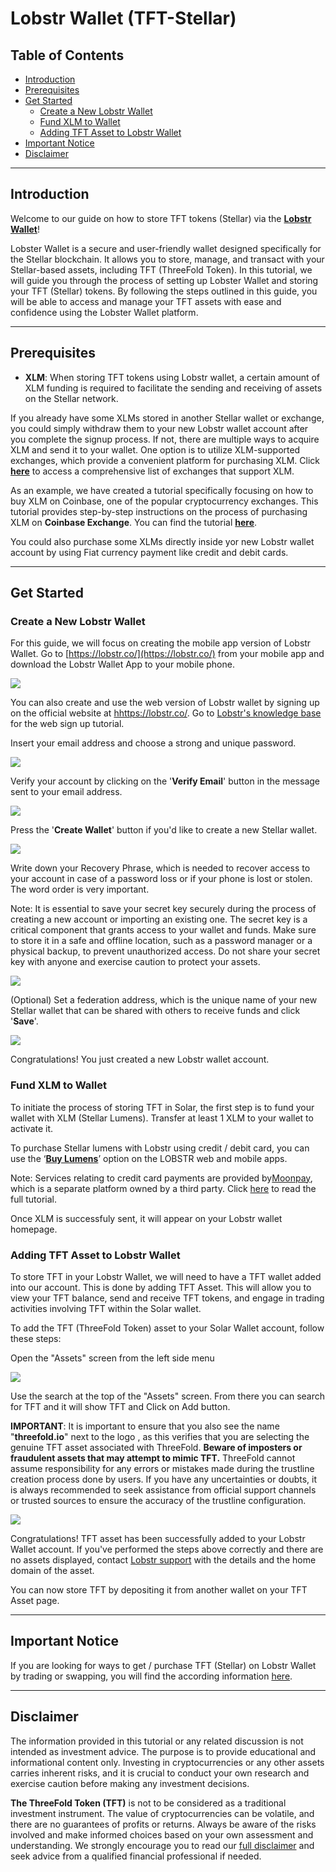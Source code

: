 <h1> Lobstr Wallet (TFT-Stellar) </h1>

<h2> Table of Contents </h2>

- [Introduction](#introduction)
- [Prerequisites](#prerequisites)
- [Get Started](#get-started)
  - [Create a New Lobstr Wallet](#create-a-new-lobstr-wallet)
  - [Fund XLM to Wallet](#fund-xlm-to-wallet)
  - [Adding TFT Asset to Lobstr Wallet](#adding-tft-asset-to-lobstr-wallet)
- [Important Notice](#important-notice)
- [Disclaimer](#disclaimer)
***
## Introduction

Welcome to our guide on how to store TFT tokens (Stellar) via the [**Lobstr Wallet**](https://lobstr.co/)! 

Lobster Wallet is a secure and user-friendly wallet designed specifically for the Stellar blockchain. It allows you to store, manage, and transact with your Stellar-based assets, including TFT (ThreeFold Token). In this tutorial, we will guide you through the process of setting up Lobster Wallet and storing your TFT (Stellar) tokens. By following the steps outlined in this guide, you will be able to access and manage your TFT assets with ease and confidence using the Lobster Wallet platform.
***
## Prerequisites

- **XLM**: When storing TFT tokens using Lobstr wallet, a certain amount of XLM funding is required to facilitate the sending and receiving of assets on the Stellar network. 

If you already have some XLMs stored in another Stellar wallet or exchange, you could simply withdraw them to your new Lobstr wallet account after you complete the signup process. If not, there are multiple ways to acquire XLM and send it to your wallet. One option is to utilize XLM-supported exchanges, which provide a convenient platform for purchasing XLM. Click [**here**](https://www.coinlore.com/coin/stellar/exchanges) to access a comprehensive list of exchanges that support XLM.

As an example, we have created a tutorial specifically focusing on how to buy XLM on Coinbase, one of the popular cryptocurrency exchanges. This tutorial provides step-by-step instructions on the process of purchasing XLM on **Coinbase Exchange**. You can find the tutorial [**here**](./coinbase_xlm.md).

You could also purchase some XLMs directly inside yor new Lobstr wallet account by using Fiat currency payment like credit and debit cards.
***
## Get Started

### Create a New Lobstr Wallet

For this guide, we will focus on creating the mobile app version of Lobstr Wallet. Go to [https://lobstr.co/](https://lobstr.co/) from your mobile app and download the Lobstr Wallet App to your mobile phone.

![](img/lobstr_download.png)

You can also create and use the web version of Lobstr wallet by signing up on the official website at [hhttps://lobstr.co/](https://lobstr.co/). Go to [Lobstr's knowledge base](https://lobstr.freshdesk.com/support/solutions/articles/151000001052-how-to-create-an-account-in-lobstr-) for the web sign up tutorial.

Insert your email address and choose a strong and unique password.

![](img/lobstr_pass.png)

Verify your account by clicking on the '**Verify Email**' button in the message sent to your email address. 

![](img/lobstr_verify.png)

Press the '**Create Wallet**' button if you'd like to create a new Stellar wallet. 

![](img/lobstr_new.png)

Write down your Recovery Phrase, which is needed to recover access to your account in case of a password loss or if your phone is lost or stolen. The word order is very important.  

Note: It is essential to save your secret key securely during the process of creating a new account or importing an existing one. The secret key is a critical component that grants access to your wallet and funds. Make sure to store it in a safe and offline location, such as a password manager or a physical backup, to prevent unauthorized access. Do not share your secret key with anyone and exercise caution to protect your assets.

![](img/lobster_key.png)

(Optional) Set a federation address, which is the unique name of your new Stellar wallet that can be shared with others to receive funds and click '**Save**'.

![](img/lobster_fed.png)

Congratulations! You just created a new Lobstr wallet account.

### Fund XLM to Wallet

To initiate the process of storing TFT in Solar, the first step is to fund your wallet with XLM (Stellar Lumens). Transfer at least 1 XLM to your wallet to activate it.

To purchase Stellar lumens with Lobstr using credit / debit card, you can use the ‘[**Buy Lumens**](https://lobstr.co/buy-xlm/)’ option on the LOBSTR web and mobile apps. 

Note: Services relating to credit card payments are provided by[Moonpay](https://www.moonpay.com/), which is a separate platform owned by a third party. Click [here](https://lobstr.freshdesk.com/support/solutions/articles/151000001053-buying-crypto-with-lobstr-wallet) to read the full tutorial.

Once XLM is successfuly sent, it will appear on your Lobstr wallet homepage.

### Adding TFT Asset to Lobstr Wallet

To store TFT in your Lobstr Wallet, we will need to have a TFT wallet added into our account. This is done by  adding TFT Asset. This will allow you to view your TFT balance, send and receive TFT tokens, and engage in trading activities involving TFT within the Solar wallet.

To add the TFT (ThreeFold Token) asset to your Solar Wallet account, follow these steps:

Open the "Assets" screen from the left side menu

![](img/lobster_assets.png)

Use the search at the top of the "Assets" screen. From there you can search for TFT and it will show TFT and Click on Add button. 

**IMPORTANT**: It is important to ensure that you also see the name "**threefold.io**" next to the logo , as this verifies that you are selecting the genuine TFT asset associated with ThreeFold. **Beware of imposters or fraudulent assets that may attempt to mimic TFT.** ThreeFold cannot assume responsibility for any errors or mistakes made during the trustline creation process done by users. If you have any uncertainties or doubts, it is always recommended to seek assistance from official support channels or trusted sources to ensure the accuracy of the trustline configuration.

![](img/lobstr_asset.jpeg)

Congratulations! TFT asset has been successfully added to your Lobstr Wallet account. If you've performed the steps above correctly and there are no assets displayed, contact [Lobstr support](https://lobstr.freshdesk.com/support/tickets/new) with the details and the home domain of the asset.

You can now store TFT by depositing it from another wallet on your TFT Asset page.
***
## Important Notice

If you are looking for ways to get / purchase TFT (Stellar) on Lobstr Wallet by trading or swapping, you will find the according information [here](../buytft/lobstr_buy.md).
***
## Disclaimer

The information provided in this tutorial or any related discussion is not intended as investment advice. The purpose is to provide educational and informational content only. Investing in cryptocurrencies or any other assets carries inherent risks, and it is crucial to conduct your own research and exercise caution before making any investment decisions. 

**The ThreeFold Token (TFT)** is not to be considered as a traditional investment instrument. The value of cryptocurrencies can be volatile, and there are no guarantees of profits or returns. Always be aware of the risks involved and make informed choices based on your own assessment and understanding. We strongly encourage you to read our [full disclaimer](https://library.threefold.me/info/legal/#/legal__disclaimer) and seek advice from a qualified financial professional if needed.
